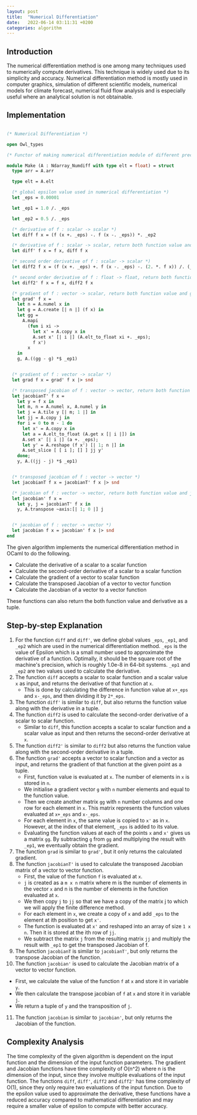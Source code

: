 ```yaml
---
layout: post
title:  "Numerical Differentiation"
date:   2022-06-14 03:11:31 +0200
categories: algorithm
---
```


## Introduction
The numerical differentiation method is one among many techniques used to numerically compute derivatives. This technique is widely used due to its simplicity and accuracy. Numerical differentiation method is mostly used in computer graphics, simulation of different scientific models, numerical models for climate forecast, numerical fluid flow analysis and is especially useful where an analytical solution is not obtainable.

## Implementation

```ocaml

(* Numerical Differentiation *)

open Owl_types

(* Functor of making numerical differentiation module of different precisions *)

module Make (A : Ndarray_Numdiff with type elt = float) = struct
  type arr = A.arr

  type elt = A.elt

  (* global epsilon value used in numerical differentiation *)
  let _eps = 0.00001

  let _ep1 = 1.0 /. _eps

  let _ep2 = 0.5 /. _eps

  (* derivative of f : scalar -> scalar *)
  let diff f x = (f (x +. _eps) -. f (x -. _eps)) *. _ep2

  (* derivative of f : scalar -> scalar, return both function value and derivative *)
  let diff' f x = f x, diff f x

  (* second order derivative of f : scalar -> scalar *)
  let diff2 f x = (f (x +. _eps) +. f (x -. _eps) -. (2. *. f x)) /. (_eps *. _eps)

  (* second order derivative of f : float -> float, return both function value and derivative *)
  let diff2' f x = f x, diff2 f x

  (* gradient of f : vector -> scalar, return both function value and gradient *)
  let grad' f x =
    let n = A.numel x in
    let g = A.create [| n |] (f x) in
    let gg =
      A.mapi
        (fun i xi ->
          let x' = A.copy x in
          A.set x' [| i |] (A.elt_to_float xi +. _eps);
          f x')
        x
    in
    g, A.((gg - g) *$ _ep1)


  (* gradient of f : vector -> scalar *)
  let grad f x = grad' f x |> snd

  (* transposed jacobian of f : vector -> vector, return both function value and jacobian *)
  let jacobianT' f x =
    let y = f x in
    let m, n = A.numel x, A.numel y in
    let j = A.tile y [| m; 1 |] in
    let jj = A.copy j in
    for i = 0 to m - 1 do
      let x' = A.copy x in
      let a = A.elt_to_float (A.get x [| i |]) in
      A.set x' [| i |] (a +. _eps);
      let y' = A.reshape (f x') [| 1; n |] in
      A.set_slice [ [ i ]; [] ] jj y'
    done;
    y, A.((jj - j) *$ _ep1)


  (* transposed jacobian of f : vector -> vector *)
  let jacobianT f x = jacobianT' f x |> snd

  (* jacobian of f : vector -> vector, return both function value and jacobian *)
  let jacobian' f x =
    let y, j = jacobianT' f x in
    y, A.transpose ~axis:[| 1; 0 |] j


  (* jacobian of f : vector -> vector *)
  let jacobian f x = jacobian' f x |> snd
end

```

The given algorithm implements the numerical differentiation method in OCaml to do the following.
- Calculate the derivative of a scalar to a scalar function
- Calculate the second-order derivative of a scalar to a scalar function
- Calculate the gradient of a vector to scalar function
- Calculate the transposed Jacobian of a vector to vector function
- Calculate the Jacobian of a vector to a vector function

These functions can also return the both function value and derivative as a tuple.

## Step-by-step Explanation
1. For the function `diff` and `diff'`, we define global values `_eps`, `_ep1`, and `_ep2` which are used in the numerical differentiation method. `_eps` is the value of Epsilon which is a small number used to approximate the derivative of a function. Optimally, it should be the square root of the machine's precision, which is roughly 1.0e-8 in 64-bit systems. `_ep1` and `_ep2` are two values used to calculate the derivative.
2. The function `diff` accepts a scalar to scalar function and a scalar value `x` as input, and returns the derivative of that function at `x`.
   - This is done by calculating the difference in function value at `x+_eps` and `x-_eps`, and then dividing it by `2*_eps`.
3. The function `diff'` is similar to `diff`, but also returns the function value along with the derivative in a tuple.
4. The function `diff2` is used to calculate the second-order derivative of a scalar to scalar function.
   - Similar to `diff`, this function accepts a scalar to scalar function and a scalar value as input and then returns the second-order derivative at `x`.
5. The function `diff2'` is similar to `diff2` but also returns the function value along with the second-order derivative in a tuple.
6. The function `grad'` accepts a vector to scalar function and a vector as input, and returns the gradient of that function at the given point as a tuple.
   - First, function value is evaluated at `x`. The number of elements in `x` is stored in `n`.
   - We initialise a gradient vector `g` with `n` number elements and equal to the function value. 
   - Then we create another matrix `gg` with `n` number columns and one row for each element in `x`. This matrix represents the function values evaluated at `x+_eps` and `x-_eps`.
   - For each element in `x`, the same value is copied to `x'` as in `x`. However, at the index of that element, `_eps` is added to its value.
   - Evaluating the function values at each of the points `x` and `x'` gives us a matrix `gg`. By subtracting `g` from `gg` and multiplying the result with `_ep1`, we eventually obtain the gradient.
7. The function `grad` is similar to `grad'`, but it only returns the calculated gradient.
8. The function `jacobianT'` is used to calculate the transposed Jacobian matrix of a vector to vector function.
   - First, the value of the function `f` is evaluated at `x`.
   - `j` is created as a `m x n` matrix where m is the number of elements in the vector `x` and n is the number of elements in the function evaluated at `x`.
   - We then copy `j` to `jj` so that we have a copy of the matrix j to which we will apply the finite difference method.
   - For each element in `x`, we create a copy of `x` and add `_eps` to the element at ith position to get `x'`.
   - The function is evaluated at `x'` and reshaped into an array of size `1 x n`. Then it is stored at the ith row of `jj`.
   - We subtract the matrix `j` from the resulting matrix `jj` and multiply the result with `_ep1` to get the transposed Jacobian of f.
9. The function `jacobianT` is similar to `jacobianT'`, but only returns the transpose Jacobian of the function.
10. The function `jacobian'` is used to calculate the Jacobian matrix of a vector to vector function.
   - First, we calculate the value of the function `f` at `x` and store it in variable `y`.
   - We then calculate the transpose jacobian of `f` at `x` and store it in variable `j`.
   - We return a tuple of `y` and the transposition of `j`.
11. The function `jacobian` is similar to `jacobian'`, but only returns the Jacobian of the function.

## Complexity Analysis
The time complexity of the given algorithm is dependent on the input function and the dimension of the input function parameters. The gradient and Jacobian functions have time complexity of O(n^2) where n is the dimension of the input, since they involve multiple evaluations of the input function. The functions `diff`, `diff'`, `diff2` and `diff2'` has time complexity of O(1), since they only require two evaluations of the input function. Due to the epsilon value used to approximate the derivative, these functions have a reduced accuracy compared to mathematical differentiation and may require a smaller value of epsilon to compute with better accuracy.